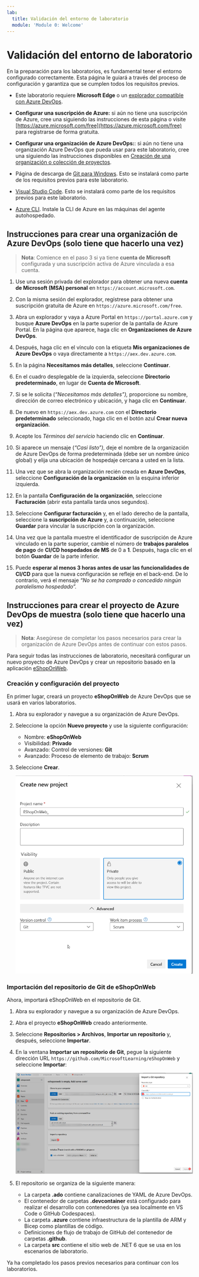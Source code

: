 ```yaml
---
lab:
  title: Validación del entorno de laboratorio
  module: 'Module 0: Welcome'
---
```


# Validación del entorno de laboratorio

En la preparación para los laboratorios, es fundamental tener el entorno configurado correctamente. Esta página le guiará a través del proceso de configuración y garantiza que se cumplen todos los requisitos previos.

- Este laboratorio requiere **Microsoft Edge** o un [explorador compatible con Azure DevOps](https://learn.microsoft.com/azure/devops/server/compatibility?view=azure-devops#web-portal-supported-browsers).

- **Configurar una suscripción de Azure:** si aún no tiene una suscripción de Azure, cree una siguiendo las instrucciones de esta página o visite [https://azure.microsoft.com/free](https://azure.microsoft.com/free) para registrarse de forma gratuita.

- **Configurar una organización de Azure DevOps:**: si aún no tiene una organización Azure DevOps que pueda usar para este laboratorio, cree una siguiendo las instrucciones disponibles en [Creación de una organización o colección de proyectos](https://learn.microsoft.com/azure/devops/organizations/accounts/create-organization).
  
- Página de descarga de [Git para Windows](https://gitforwindows.org/). Esto se instalará como parte de los requisitos previos para este laboratorio.

- [Visual Studio Code](https://code.visualstudio.com/). Esto se instalará como parte de los requisitos previos para este laboratorio.

- [Azure CLI](https://learn.microsoft.com/cli/azure/install-azure-cli). Instale la CLI de Azure en las máquinas del agente autohospedado.

## Instrucciones para crear una organización de Azure DevOps (solo tiene que hacerlo una vez)

> **Nota**: Comience en el paso 3 si ya tiene **cuenta de Microsoft** configurada y una suscripción activa de Azure vinculada a esa cuenta.

1. Use una sesión privada del explorador para obtener una nueva **cuenta de Microsoft (MSA) personal** en `https://account.microsoft.com`.

1. Con la misma sesión del explorador, regístrese para obtener una suscripción gratuita de Azure en `https://azure.microsoft.com/free`.

1. Abra un explorador y vaya a Azure Portal en `https://portal.azure.com` y busque **Azure DevOps** en la parte superior de la pantalla de Azure Portal. En la página que aparece, haga clic en **Organizaciones de Azure DevOps**.

1. Después, haga clic en el vínculo con la etiqueta **Mis organizaciones de Azure DevOps** o vaya directamente a `https://aex.dev.azure.com`.

1. En la página **Necesitamos más detalles**, seleccione **Continuar**.

1. En el cuadro desplegable de la izquierda, seleccione **Directorio predeterminado**, en lugar de **Cuenta de Microsoft**.

1. Si se le solicita (*“Necesitamos más detalles”),* proporcione su nombre, dirección de correo electrónico y ubicación, y haga clic en **Continuar**.

1. De nuevo en `https://aex.dev.azure.com` con el **Directorio predeterminado** seleccionado, haga clic en el botón azul **Crear nueva organización**.

1. Acepte los *Términos del servicio* haciendo clic en **Continuar**.

1. Si aparece un mensaje (*“Casi listo”),* deje el nombre de la organización de Azure DevOps de forma predeterminada (debe ser un nombre único global) y elija una ubicación de hospedaje cercana a usted en la lista.

1. Una vez que se abra la organización recién creada en **Azure DevOps**, seleccione **Configuración de la organización** en la esquina inferior izquierda.

1. En la pantalla **Configuración de la organización**, seleccione **Facturación** (abrir esta pantalla tarda unos segundos).

1. Seleccione **Configurar facturación** y, en el lado derecho de la pantalla, seleccione la **suscripción de Azure** y, a continuación, seleccione **Guardar** para vincular la suscripción con la organización.

1. Una vez que la pantalla muestre el identificador de suscripción de Azure vinculado en la parte superior, cambie el número de **trabajos paralelos de pago** de **CI/CD hospedados de MS** de 0 a **1**. Después, haga clic en el botón **Guardar** de la parte inferior.

1. Puede **esperar al menos 3 horas antes de usar las funcionalidades de CI/CD** para que la nueva configuración se refleje en el back-end. De lo contrario, verá el mensaje *“No se ha comprado o concedido ningún paralelismo hospedado”.*

## Instrucciones para crear el proyecto de Azure DevOps de muestra (solo tiene que hacerlo una vez)

> **Nota**: Asegúrese de completar los pasos necesarios para crear la organización de Azure DevOps antes de continuar con estos pasos.

Para seguir todas las instrucciones de laboratorio, necesitará configurar un nuevo proyecto de Azure DevOps y crear un repositorio basado en la aplicación [eShopOnWeb](https://github.com/MicrosoftLearning/eShopOnWeb).

### Creación y configuración del proyecto

En primer lugar, creará un proyecto **eShopOnWeb** de Azure DevOps que se usará en varios laboratorios.

1. Abra su explorador y navegue a su organización de Azure DevOps.

1. Seleccione la opción **Nuevo proyecto** y use la siguiente configuración:
   - Nombre: **eShopOnWeb**
   - Visibilidad: **Privado**
   - Avanzado: Control de versiones: **Git**
   - Avanzado: Proceso de elemento de trabajo: **Scrum**

1. Seleccione **Crear**.

    ![Crear proyecto](media/create-project.png)

### Importación del repositorio de Git de eShopOnWeb

Ahora, importará eShopOnWeb en el repositorio de Git.

1. Abra su explorador y navegue a su organización de Azure DevOps.

1. Abra el proyecto **eShopOnWeb** creado anteriormente.

1. Seleccione **Repositorios > Archivos**, **Importar un repositorio** y, después, seleccione **Importar**.

1. En la ventana **Importar un repositorio de Git**, pegue la siguiente dirección URL `https://github.com/MicrosoftLearning/eShopOnWeb` y seleccione **Importar**:

    ![Importar repositorio](media/import-repo.png)

1. El repositorio se organiza de la siguiente manera:
    
    - La carpeta **.ado** contiene canalizaciones de YAML de Azure DevOps.
    - El contenedor de carpetas **.devcontainer** está configurado para realizar el desarrollo con contenedores (ya sea localmente en VS Code o GitHub Codespaces).
    - La carpeta **.azure** contiene infraestructura de la plantilla de ARM y Bicep como plantillas de código.
    - Definiciones de flujo de trabajo de GitHub del contenedor de carpetas **.github**.
    - La carpeta **src** contiene el sitio web de .NET 6 que se usa en los escenarios de laboratorio.

Ya ha completado los pasos previos necesarios para continuar con los laboratorios.
